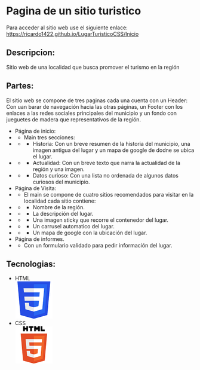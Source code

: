 # Pagina de un sitio turistico
Para acceder al sitio web use el siguiente enlace: <https://ricardo1422.github.io/LugarTuristicoCSS/Inicio>

## Descripcion:
Sitio web de una localidad que busca promover el turismo en la región

## Partes:
El sitio web se compone de tres paginas cada una cuenta con un  Header: Con uan barar de navegación hacia las otras páginas, un Footer con los enlaces a las redes sociales principales del municipio y un fondo con jueguetes de madera que 
representativos de la región.
+ Página de inicio:
+ + Main tres secciones:
+ + + Historia: Con un breve resumen de la historia del municipio, una imagen antigua del lugar
y un mapa de google de dodne se ubica el lugar.
+ + + Actualidad: Con un breve texto que narra la actualidad de la región y una imagen.
+ + + Datos curioso: Con una lista no ordenada de algunos datos curiosos del municipio.
+ Página de Visita:
+ + El main se compone de cuatro sitios recomendados para visitar en la localidad cada sitio contiene:
+ + + Nombre de la región.
+ + + La descripción del lugar.
+ + + Una imagen sticky que recorre el contenedor del lugar.
+ + + Un carrusel automatico del lugar.
+ + + Un mapa de google con la ubicación del lugar.
+ Página de informes.
+ + Con un formulario validado para pedir información del lugar.


## Tecnologias:
+ HTML \
![](Assets/LogoCSS.png)
+ CSS \
![](Assets/LogoHTML.png)


